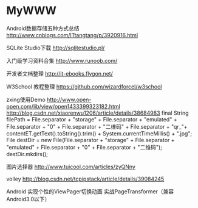 # MyWWW

Android数据存储五种方式总结
http://www.cnblogs.com/ITtangtang/p/3920916.html

SQLite Studio下载
http://sqlitestudio.pl/

入门级学习资料合集
http://www.runoob.com/

开发者文档整理
http://it-ebooks.flygon.net/

W3School 教程整理
https://github.com/wizardforcel/w3school

zxing使用Demo
http://www.open-open.com/lib/view/open1433399323182.html
http://blog.csdn.net/xiaorenwu1206/article/details/38684983
  final String filePath = File.separator + "storage" + File.separator + "emulated" + File.separator + "0" + File.separator + "二维码"   + File.separator
                        + "qr_"+ contentET.getText().toString().trim() + System.currentTimeMillis() + ".jpg";
                File destDir = new File(File.separator + "storage" + File.separator + "emulated" + File.separator + "0" +           File.separator + "二维码");
                destDir.mkdirs();
                
图片选择器
http://www.tuicool.com/articles/zyQNny

volley
http://blog.csdn.net/tcpipstack/article/details/39084245

Android 实现个性的ViewPager切换动画 实战PageTransformer（兼容Android3.0以下）
